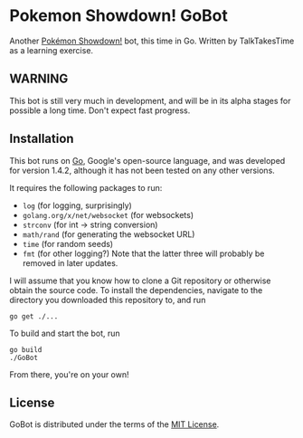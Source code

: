 Pokemon Showdown! GoBot
=======================

Another [Pokémon Showdown!][1] bot, this time in Go. Written by TalkTakesTime
as a learning exercise.

  [1]: https://play.pokemonshowdown.com/

WARNING
-------

This bot is still very much in development, and will be in its alpha stages
for possible a long time. Don't expect fast progress.

Installation
------------

This bot runs on [Go][2], Google's open-source language, and was developed
for version 1.4.2, although it has not been tested on any other versions.

It requires the following packages to run:
 - `log` (for logging, surprisingly)
 - `golang.org/x/net/websocket` (for websockets)
 - `strconv` (for int -> string conversion)
 - `math/rand` (for generating the websocket URL)
 - `time` (for random seeds)
 - `fmt` (for other logging?)
Note that the latter three will probably be removed in later updates.

I will assume that you know how to clone a Git repository or otherwise obtain
the source code. To install the dependencies, navigate to the directory
you downloaded this repository to, and run

    go get ./...

To build and start the bot, run

    go build
    ./GoBot

From there, you're on your own!

  [2]: http://golang.org/

License
-------

GoBot is distributed under the terms of the [MIT License][3].

 [3]: https://github.com/TalkTakesTime/GoBot/LICENSE
